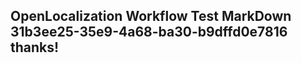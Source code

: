 <properties
ms.topic="hero-topic"
ms.test1="hero-topic"
ms.test2="test"/>

## OpenLocalization Workflow Test MarkDown 31b3ee25-35e9-4a68-ba30-b9dffd0e7816 thanks!
